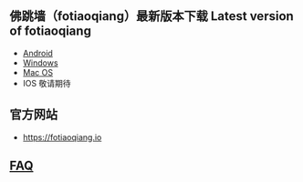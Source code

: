 
## 佛跳墙（fotiaoqiang）最新版本下载 Latest version of fotiaoqiang</a>
- <a href="https://github.com/getfotiaoqiang/download/releases/download/v2.0.5/fotiaoqiangv2.0.5.apk"> Android </a>
- <a href="https://github.com/getfotiaoqiang/download/releases/download/v2.0.5/fotiaoqiang-win32-2.0.5-install.zip"> Windows </a>
- <a href="https://github.com/getfotiaoqiang/download/releases/download/v2.0.5/fotiaoqiang_darwin_macosv2.0.5_install.dmg"> Mac OS </a>
- IOS 敬请期待

## 官方网站
- https://fotiaoqiang.io


## <a href="https://github.com/getfotiaoqiang/fotiaoqiang/wiki/FAQ">FAQ</a>
